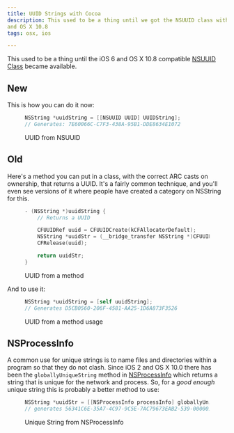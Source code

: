 ```yaml
---
title: UUID Strings with Cocoa
description: This used to be a thing until we got the NSUUID class with iOS 6
and OS X 10.8
tags: osx, ios

---
```


This used to be a thing until the iOS 6 and OS X 10.8 compatible
[NSUUID Class](http://developer.apple.com/library/mac/#documentation/Foundation/Reference/NSUUID_Class/Reference/Reference.html)
became available.

## New

This is how you can do it now:
<figure>

``` objectivec
NSString *uuidString = [[NSUUID UUID] UUIDString];
// Generates: 7E60066C-C7F3-438A-95B1-DDE8634E1072
```

<figcaption>UUID from NSUUID</figcaption>
</figure>

## Old

Here's a method you can put in a class, with the correct ARC casts on ownership, that
returns a UUID. It's a fairly common technique, and you'll even see versions of
it where people have created a category on NSString for this.

<figure>

``` objectivec
- (NSString *)uuidString {
    // Returns a UUID

    CFUUIDRef uuid = CFUUIDCreate(kCFAllocatorDefault);
    NSString *uuidStr = (__bridge_transfer NSString *)CFUUIDCreateString(kCFAllocatorDefault, uuid);
    CFRelease(uuid);

    return uuidStr;
}
```

<figcaption>UUID from a method</figcaption>
</figure>

And to use it:

<figure>

``` objectivec
NSString *uuidString = [self uuidString];
// Generates D5CB0560-206F-4581-AA25-1D6A873F3526
```

<figcaption>UUID from a method usage</figcaption>
</figure>

## NSProcessInfo

A common use for unique strings is to name files and directories
within a program so that they do not clash. Since iOS 2 and OS X 10.0 there has
been the `globallyUniqueString` method in
[NSProcessInfo](https://developer.apple.com/library/mac/#documentation/Cocoa/Reference/Foundation/Classes/NSProcessInfo_Class/Reference/Reference.html)
which returns a string that is unique for the network and process. So, for a
_good enough_ unique string this is probably a better method to use:

<figure>

``` objectivec
NSString *uuidStr = [[NSProcessInfo processInfo] globallyUniqueString];
// generates 56341C6E-35A7-4C97-9C5E-7AC79673EAB2-539-000001F95B327819
```

<figcaption>Unique String from NSProcessInfo</figcaption>
</figure>
